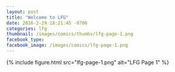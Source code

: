 ```yaml
---
layout: post
title: "Welcome to LFG"
date: 2016-2-29 18:21:45 -0700
categories: lfg
thumbnail: /images/comics/thumbs/lfg-page-1.png
facebook_type:
facebook_image: /images/comics/lfg-page-1.png
---
```


{% include figure.html src="lfg-page-1.png" alt="LFG Page 1" %}

